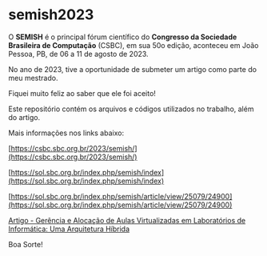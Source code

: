 # semish2023

O **SEMISH** é o principal fórum científico do **Congresso da Sociedade Brasileira de Computação** (CSBC), em sua 50o edição, aconteceu em João Pessoa, PB, de 06 a 11 de agosto de 2023.

No ano de 2023, tive a oportunidade de submeter um artigo como parte do meu mestrado.

Fiquei muito feliz ao saber que ele foi aceito! 

Este repositório contém os arquivos e códigos utilizados no trabalho, além do artigo.

Mais informações nos links abaixo:

[https://csbc.sbc.org.br/2023/semish/](https://csbc.sbc.org.br/2023/semish/)

[https://sol.sbc.org.br/index.php/semish/index](https://sol.sbc.org.br/index.php/semish/index)

[https://sol.sbc.org.br/index.php/semish/article/view/25079/24900](https://sol.sbc.org.br/index.php/semish/article/view/25079/24900)

[Artigo - Gerência e Alocação de Aulas Virtualizadas em Laboratórios de Informática: Uma Arquitetura Hı́brida](https://github.com/eurodrigolira/semish2023/blob/main/artigo-semish-2023.pdf)

Boa Sorte!
